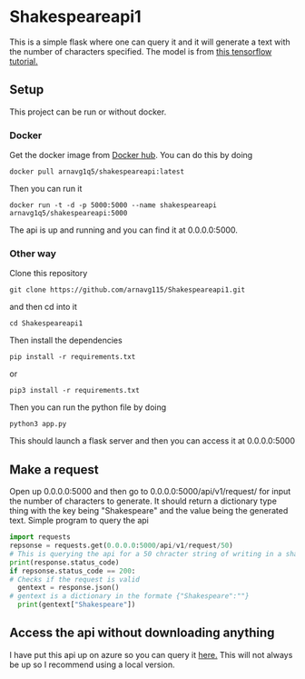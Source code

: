 # Shakespeareapi1
This is a simple flask where one can query it and it will generate a text with the number of characters specified. The model is from <a href = "https://www.tensorflow.org/tutorials/text/text_generation">this tensorflow tutorial.</a>
## Setup
This project can be run or without docker. 
### Docker
Get the docker image from <a href ="https://hub.docker.com/r/arnavg1q5/shakespeareapi">Docker hub</a>. You can do this by doing
```
docker pull arnavg1q5/shakespeareapi:latest
```
Then you can run it
```
docker run -t -d -p 5000:5000 --name shakespeareapi arnavg1q5/shakespeareapi:5000
```
The api is up and running and you can find it at 0.0.0.0:5000.
### Other way
Clone this repository
```
git clone https://github.com/arnavg115/Shakespeareapi1.git
```
and then cd into it
```
cd Shakespeareapi1
```
Then install the dependencies
```
pip install -r requirements.txt
```
or 
```
pip3 install -r requirements.txt
```
Then you can run the python file by doing 
```
python3 app.py
```
This should launch a flask server and then you can access it at 0.0.0.0:5000
## Make a request
Open up 0.0.0.0:5000 and then go to 0.0.0.0:5000/api/v1/request/<insert char num>
for <insert char num> input the number of characters to generate. It should return a dictionary type thing with the key being "Shakespeare" and the value being the generated text.
Simple program to query the api
```python
import requests
repsonse = requests.get(0.0.0.0:5000/api/v1/request/50)
# This is querying the api for a 50 chracter string of writing in a shakespearean style.
print(response.status_code)
if repsonse.status_code == 200:
# Checks if the request is valid
  gentext = response.json()
# gentext is a dictionary in the formate {"Shakespeare":""}
  print(gentext["Shakespeare"])
```
## Access the api without downloading anything
I have put this api up on azure so you can query it <a href = "https://apiapiapi123.azurewebsites.net/">here.</a> This will not always be up so I recommend using a local version. 
